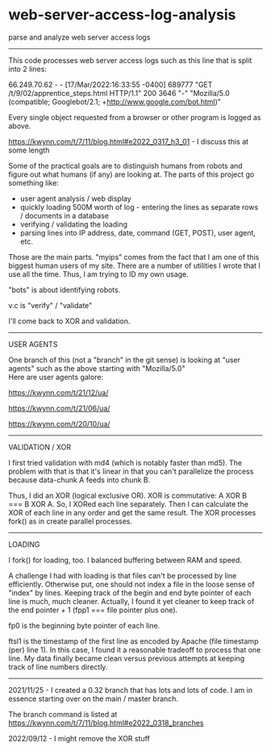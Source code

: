 # web-server-access-log-analysis
parse and analyze web server access logs
**********
This code processes web server access logs such as this line that is split into 2 lines:

66.249.70.62 - - [17/Mar/2022:16:33:55 -0400] 689777 "GET /t/9/02/apprentice_steps.html HTTP/1.1" 200 3646 "-" 
"Mozilla/5.0 (compatible; Googlebot/2.1; +http://www.google.com/bot.html)" 

Every single object requested from a browser or other program is logged as above.  

https://kwynn.com/t/7/11/blog.html#e2022_0317_h3_01 - I discuss this at some length

Some of the practical goals are to distinguish humans from robots and figure out what humans (if any) are looking at.  The parts of this project 
go something like:

* user agent analysis / web display
* quickly loading 500M worth of log - entering the lines as separate rows / documents in a database
* verifying / validating the loading
* parsing lines into IP address, date, command (GET, POST), user agent, etc.

Those are the main parts.  "myips" comes from the fact that I am one of this biggest human users of my site.  There are a number of utilities I wrote that 
I use all the time.  Thus, I am trying to ID my own usage. 

"bots" is about identifying robots.  

v.c is "verify" / "validate"  

I'll come back to XOR and validation.

**********
USER AGENTS

One branch of this (not a "branch" in the git sense) is looking at "user agents" such as the above starting with "Mozilla/5.0"  
Here are user agents galore:

https://kwynn.com/t/21/12/ua/

https://kwynn.com/t/21/06/ua/ 

https://kwynn.com/t/20/10/ua/

***********
VALIDATION / XOR

I first tried validation with md4 (which is notably faster than md5).  The problem with that is that it's linear in that you can't parallelize the process 
because data-chunk A feeds into chunk B.

Thus, I did an XOR (logical exclusive OR).  XOR is commutative: A XOR B === B XOR A.  So, I XORed each line separately.  Then I can calculate the XOR of each 
line in any order and get the same result.  The XOR processes fork() as in create parallel processes.  

*****************
LOADING

I fork() for loading, too.  I balanced buffering between RAM and speed.  

A challenge I had with loading is that files can't be processed by line efficiently.  Otherwise put, one should not index a file in the loose sense of "index" 
by lines.  Keeping track of the begin and end byte pointer of each line is much, much cleaner.  Actually, I found it yet cleaner to keep track of the 
end pointer + 1 (fpp1 === file pointer plus one).  

fp0 is the beginning byte pointer of each line.

ftsl1 is the timestamp of the first line as encoded by Apache (file timestamp (per) line 1).  In this case, I found it a reasonable tradeoff to process that 
one line.  My data finally became clean versus previous attempts at keeping track of line numbers directly.

*********************
2021/11/25 - I created a 0.32 branch that has lots and lots of code.  I am in essence starting over on the main / master branch.

The branch command is listed at
https://kwynn.com/t/7/11/blog.html#e2022_0318_branches

2022/09/12 - I might remove the XOR stuff
